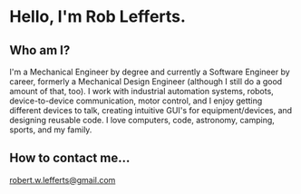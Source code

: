 # Hello, I'm Rob Lefferts.

## Who am I?
I'm a Mechanical Engineer by degree and currently a Software Engineer by career, formerly a Mechanical Design Engineer (although I still do a good amount of that, too). I work with industrial automation systems, robots, device-to-device communication, motor control, and I enjoy getting different devices to talk, creating intuitive GUI's for equipment/devices, and designing reusable code. I love computers, code, astronomy, camping, sports, and my family.

## How to contact me...
robert.w.lefferts@gmail.com

<!--
**rob-lefferts/rob-lefferts** is a ✨ _special_ ✨ repository because its `README.md` (this file) appears on your GitHub profile.

Here are some ideas to get you started:

- 🔭 I’m currently working on ...
- 🌱 I’m currently learning ...
- 👯 I’m looking to collaborate on ...
- 🤔 I’m looking for help with ...
- 💬 Ask me about ...
- 📫 How to reach me: ...
- 😄 Pronouns: ...
- ⚡ Fun fact: ...
-->
